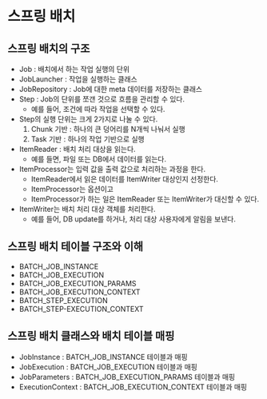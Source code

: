 # 스프링 배치

## 스프링 배치의 구조

- Job : 배치에서 하는 작업 실행의 단위
- JobLauncher : 작업을 실행하는 클래스
- JobRepository : Job에 대한 meta 데이터를 저장하는 클래스
- Step : Job의 단위를 쪼갠 것으로 흐름을 관리할 수 있다.
    - 예를 들어, 조건에 따라 작업을 선택할 수 있다.
- Step의 실행 단위는 크게 2가지로 나눌 수 있다.
    1. Chunk 기반 : 하나의 큰 덩어리를 N개씩 나눠서 실행
    2. Task 기반 : 하나의 작업 기반으로 실행
- ItemReader : 배치 처리 대상을 읽는다.
    - 예를 들면, 파일 또는 DB에서 데이터를 읽는다.
- ItemProcessor는 입력 값을 출력 값으로 처리하는 과정을 한다. 
    - ItemReader에서 읽은 데이터를 ItemWriter 대상인지 선정한다.
    - ItemProcessor는 옵션이고
    - ItemProcessor가 하는 일은 ItemReader 또는 ItemWriter가 대신할 수 있다.
- ItemWriter는 배치 처리 대상 객체를 처리한다.
    - 예를 들어, DB update를 하거나, 처리 대상 사용자에게 알림을 보낸다.
    
## 스프링 배치 테이블 구조와 이해

- BATCH_JOB_INSTANCE
- BATCH_JOB_EXECUTION
- BATCH_JOB_EXECUTION_PARAMS
- BATCH_JOB_EXECUTION_CONTEXT
- BATCH_STEP_EXECUTION
- BATCH_STEP-EXECUTION_CONTEXT

## 스프링 배치 클래스와 배치 테이블 매핑

- JobInstance : BATCH_JOB_INSTANCE 테이블과 매핑
- JobExecution : BATCH_JOB_EXECUTION 테이블과 매핑
- JobParameters : BATCH_JOB_EXECUTION_PARAMS 테이블과 매핑
- ExecutionContext : BATCH_JOB_EXECUTION_CONTEXT 테이블과 매핑
